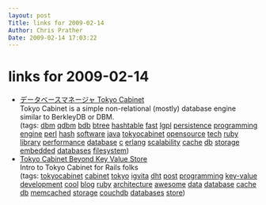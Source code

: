 ```yaml
---
layout: post
Title: links for 2009-02-14  
Author: Chris Prather
Date: 2009-02-14 17:03:22
---
```


# links for 2009-02-14
<ul class="delicious"><li>
                <div class="delicious-link"><a href="http://tokyocabinet.sourceforge.net/index.html">データベースマネージャ Tokyo Cabinet</a></div>
                <div class="delicious-extended">Tokyo Cabinet is a simple non-relational (mostly) database engine similar to BerkleyDB or DBM.</div>
                <div class="delicious-tags">(tags: <a href="http://delicious.com/perigrin/dbm">dbm</a> <a href="http://delicious.com/perigrin/qdbm">qdbm</a> <a href="http://delicious.com/perigrin/bdb">bdb</a> <a href="http://delicious.com/perigrin/btree">btree</a> <a href="http://delicious.com/perigrin/hashtable">hashtable</a> <a href="http://delicious.com/perigrin/fast">fast</a> <a href="http://delicious.com/perigrin/lgpl">lgpl</a> <a href="http://delicious.com/perigrin/persistence">persistence</a> <a href="http://delicious.com/perigrin/programming">programming</a> <a href="http://delicious.com/perigrin/engine">engine</a> <a href="http://delicious.com/perigrin/perl">perl</a> <a href="http://delicious.com/perigrin/hash">hash</a> <a href="http://delicious.com/perigrin/software">software</a> <a href="http://delicious.com/perigrin/java">java</a> <a href="http://delicious.com/perigrin/tokyocabinet">tokyocabinet</a> <a href="http://delicious.com/perigrin/opensource">opensource</a> <a href="http://delicious.com/perigrin/tech">tech</a> <a href="http://delicious.com/perigrin/ruby">ruby</a> <a href="http://delicious.com/perigrin/library">library</a> <a href="http://delicious.com/perigrin/performance">performance</a> <a href="http://delicious.com/perigrin/database">database</a> <a href="http://delicious.com/perigrin/c">c</a> <a href="http://delicious.com/perigrin/erlang">erlang</a> <a href="http://delicious.com/perigrin/scalability">scalability</a> <a href="http://delicious.com/perigrin/cache">cache</a> <a href="http://delicious.com/perigrin/db">db</a> <a href="http://delicious.com/perigrin/storage">storage</a> <a href="http://delicious.com/perigrin/embedded">embedded</a> <a href="http://delicious.com/perigrin/databases">databases</a> <a href="http://delicious.com/perigrin/filesystem">filesystem</a>)</div>
            </li><li>
                <div class="delicious-link"><a href="http://www.igvita.com/2009/02/13/tokyo-cabinet-beyond-key-value-store/">Tokyo Cabinet Beyond Key Value Store</a></div>
                <div class="delicious-extended">Intro to Tokyo Cabinet for Rails folks</div>
                <div class="delicious-tags">(tags: <a href="http://delicious.com/perigrin/tokyocabinet">tokyocabinet</a> <a href="http://delicious.com/perigrin/cabinet">cabinet</a> <a href="http://delicious.com/perigrin/tokyo">tokyo</a> <a href="http://delicious.com/perigrin/igvita">igvita</a> <a href="http://delicious.com/perigrin/dht">dht</a> <a href="http://delicious.com/perigrin/post">post</a> <a href="http://delicious.com/perigrin/programming">programming</a> <a href="http://delicious.com/perigrin/key-value">key-value</a> <a href="http://delicious.com/perigrin/development">development</a> <a href="http://delicious.com/perigrin/cool">cool</a> <a href="http://delicious.com/perigrin/blog">blog</a> <a href="http://delicious.com/perigrin/ruby">ruby</a> <a href="http://delicious.com/perigrin/architecture">architecture</a> <a href="http://delicious.com/perigrin/awesome">awesome</a> <a href="http://delicious.com/perigrin/data">data</a> <a href="http://delicious.com/perigrin/database">database</a> <a href="http://delicious.com/perigrin/cache">cache</a> <a href="http://delicious.com/perigrin/db">db</a> <a href="http://delicious.com/perigrin/memcached">memcached</a> <a href="http://delicious.com/perigrin/storage">storage</a> <a href="http://delicious.com/perigrin/couchdb">couchdb</a> <a href="http://delicious.com/perigrin/databases">databases</a> <a href="http://delicious.com/perigrin/store">store</a>)</div>
            </li></ul>
